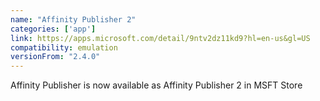 ```yaml
---
name: "Affinity Publisher 2"
categories: ['app']
link: https://apps.microsoft.com/detail/9ntv2dz11kd9?hl=en-us&gl=US
compatibility: emulation
versionFrom: "2.4.0"
---
```


Affinity Publisher is now available as Affinity Publisher 2 in MSFT Store